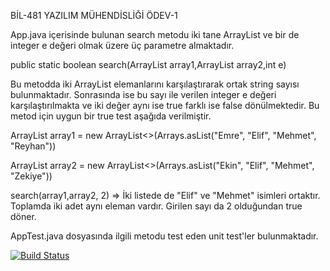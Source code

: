 BİL-481 YAZILIM MÜHENDİSLİĞİ ÖDEV-1

App.java içerisinde bulunan search metodu iki tane ArrayList<String> ve bir de integer e değeri olmak üzere üç parametre almaktadır.
 
public static boolean search(ArrayList<String> array1,ArrayList<String> array2,int e) 

Bu metodda iki ArrayList elemanlarını karşılaştırarak ortak string sayısı bulunmaktadır. Sonrasında ise bu sayı ile verilen integer e değeri karşılaştırılmakta ve iki değer aynı ise true farklı ise false dönülmektedir. Bu metod için uygun bir true test aşağıda verilmiştir.

 ArrayList<String> array1 = new ArrayList<>(Arrays.asList("Emre", "Elif", "Mehmet", "Reyhan"))

 ArrayList<String> array2 = new ArrayList<>(Arrays.asList("Ekin", "Elif", "Mehmet", "Zekiye"))
  
 search(array1,array2, 2) =>  İki listede de "Elif" ve "Mehmet" isimleri ortaktır. Toplamda iki adet aynı eleman vardır. Girilen sayı da 2 olduğundan true döner.

AppTest.java dosyasında ilgili metodu test eden unit test'ler bulunmaktadır.

[![Build Status](https://travis-ci.org/ElifHangul/myDemoApp.svg?branch=master)](https://travis-ci.org/ElifHangul/myDemoApp)
